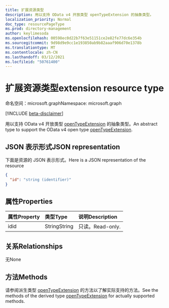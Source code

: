 ```yaml
---
title: 扩展资源类型
description: 用以支持 OData v4 开放类型 openTypeExtension 的抽象类型。
localization_priority: Normal
doc_type: resourcePageType
ms.prod: directory-management
author: keylimesoda
ms.openlocfilehash: 00598ec0d22b7f63e51151ce2e82fe77dc6e354b
ms.sourcegitcommit: 9d98d9e9cc1e193850ab9b82aaaf906d70e1378b
ms.translationtype: MT
ms.contentlocale: zh-CN
ms.lasthandoff: 03/12/2021
ms.locfileid: "50761400"
---
```

# <a name="extension-resource-type"></a><span data-ttu-id="7ced2-103">扩展资源类型</span><span class="sxs-lookup"><span data-stu-id="7ced2-103">extension resource type</span></span>

<span data-ttu-id="7ced2-104">命名空间：microsoft.graph</span><span class="sxs-lookup"><span data-stu-id="7ced2-104">Namespace: microsoft.graph</span></span>

[!INCLUDE [beta-disclaimer](../../includes/beta-disclaimer.md)]

<span data-ttu-id="7ced2-105">用以支持 OData v4 开放类型 [openTypeExtension](opentypeextension.md) 的抽象类型。</span><span class="sxs-lookup"><span data-stu-id="7ced2-105">An abstract type to support the OData v4 open type [openTypeExtension](opentypeextension.md).</span></span>

## <a name="json-representation"></a><span data-ttu-id="7ced2-106">JSON 表示形式</span><span class="sxs-lookup"><span data-stu-id="7ced2-106">JSON representation</span></span>

<span data-ttu-id="7ced2-107">下面是资源的 JSON 表示形式。</span><span class="sxs-lookup"><span data-stu-id="7ced2-107">Here is a JSON representation of the resource</span></span>

<!-- {
  "blockType": "resource",
  "optionalProperties": [

  ],
  "@odata.type": "microsoft.graph.extension"
}-->

```json
{
  "id": "string (identifier)"
}

```
## <a name="properties"></a><span data-ttu-id="7ced2-108">属性</span><span class="sxs-lookup"><span data-stu-id="7ced2-108">Properties</span></span>
| <span data-ttu-id="7ced2-109">属性</span><span class="sxs-lookup"><span data-stu-id="7ced2-109">Property</span></span>     | <span data-ttu-id="7ced2-110">类型</span><span class="sxs-lookup"><span data-stu-id="7ced2-110">Type</span></span>   |<span data-ttu-id="7ced2-111">说明</span><span class="sxs-lookup"><span data-stu-id="7ced2-111">Description</span></span>|
|:---------------|:--------|:----------|
|<span data-ttu-id="7ced2-112">id</span><span class="sxs-lookup"><span data-stu-id="7ced2-112">id</span></span>|<span data-ttu-id="7ced2-113">String</span><span class="sxs-lookup"><span data-stu-id="7ced2-113">String</span></span>| <span data-ttu-id="7ced2-114">只读。</span><span class="sxs-lookup"><span data-stu-id="7ced2-114">Read-only.</span></span>|

## <a name="relationships"></a><span data-ttu-id="7ced2-115">关系</span><span class="sxs-lookup"><span data-stu-id="7ced2-115">Relationships</span></span>
<span data-ttu-id="7ced2-116">无</span><span class="sxs-lookup"><span data-stu-id="7ced2-116">None</span></span>


## <a name="methods"></a><span data-ttu-id="7ced2-117">方法</span><span class="sxs-lookup"><span data-stu-id="7ced2-117">Methods</span></span>

<span data-ttu-id="7ced2-118">请参阅派生类型 [openTypeExtension](opentypeextension.md) 的方法以了解实际支持的方法。</span><span class="sxs-lookup"><span data-stu-id="7ced2-118">See the methods of the derived type [openTypeExtension](opentypeextension.md) for actually supported methods.</span></span>


<!-- uuid: 8fcb5dbc-d5aa-4681-8e31-b001d5168d79
2015-10-25 14:57:30 UTC -->
<!--
{
  "type": "#page.annotation",
  "description": "extension resource",
  "keywords": "",
  "section": "documentation",
  "tocPath": "",
  "suppressions": []
}
-->


